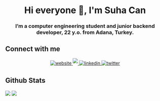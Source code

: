 <h1 align="center">Hi everyone 👋, I'm Suha Can</h1>
<h3 align="center">I’m a computer engineering student and junior backend developer, 22 y.o. from Adana, Turkey.</h3>

## Connect with me  
<div align="center">
  
  <a href="https://twitter.com/suhacanuluer" target="_blank">
  <img src=https://img.shields.io/badge/website-f3723f.svg?&style=for-the-badge&logo=website&logoColor=white alt=website style="margin-bottom: 5px;" />
  </a>
  <a href="https://t.me/suhacanuluer" target="_blank">
  <img src=https://img.shields.io/badge/telegram-26a5e4.svg?&style=for-the-badge&logo=telegram&logoColor=white color=26a5e4 #alt=telegram style="margin-bottom: 5px;" />
  </a>
  <a href="https://linkedin.com/in/suhacanuluer" target="_blank">
  <img src=https://img.shields.io/badge/linkedin-%231E77B5.svg?&style=for-the-badge&logo=linkedin&logoColor=white alt=linkedin style="margin-bottom: 5px;" />
  </a>
  <a href="https://twitter.com/suhacanuluer" target="_blank">
  <img src=https://img.shields.io/badge/twitter-%2300acee.svg?&style=for-the-badge&logo=twitter&logoColor=white alt=twitter style="margin-bottom: 5px;" />
  </a>
</div>  

## Github Stats 

<a href="https://github.com/suhacanuluer"><img align="center" src="https://github-readme-stats.vercel.app/api?username=suhacanuluer&show_icons=true&bg_color=0d1117&text_color=bdc3c7&title_color=f3723f&icon_color=f3723f&hide_border=true" /></a>
<a href="https://github.com/suhacanuluer"><img align="center" src="https://github-readme-stats.vercel.app/api/top-langs/?username=suhacanuluer&bg_color=0d1117&text_color=bdc3c7&title_color=f3723f&hide_border=true&layout=compact&langs_count=10" /></a>
